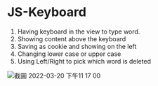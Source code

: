 # JS-Keyboard

1. Having keyboard in the view to type word.
2. Showing content above the keyboard
3. Saving as cookie and showing on the left
4. Changing lower case or upper case
5. Using Left/Right to pick which word is deleted


![截圖 2022-03-20 下午11 17 00](https://user-images.githubusercontent.com/69586095/159169396-d9cb4358-7768-41ec-8ba2-cc2000bb5559.png)
